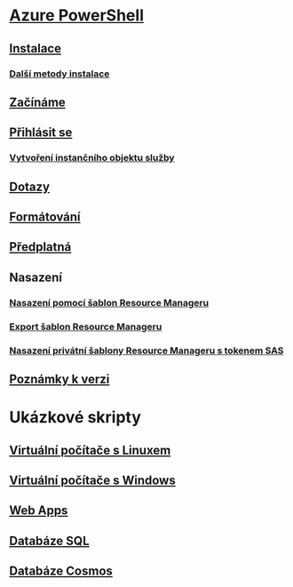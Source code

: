 # [Azure PowerShell](../overview.md)
## [Instalace](install-azurerm-ps.md)
### [Další metody instalace](../other-install.md)
## [Začínáme](../get-started-azureps.md)
## [Přihlásit se](../authenticate-azureps.md)
### [Vytvoření instančního objektu služby](../create-azure-service-principal-azureps.md)
## [Dotazy](../queries-azureps.md)
## [Formátování](../formatting-output.md)
## [Předplatná](../manage-subscriptions-azureps.md)

## Nasazení
### [Nasazení pomocí šablon Resource Manageru](https://docs.microsoft.com/en-us/azure/azure-resource-manager/resource-group-template-deploy)
### [Export šablon Resource Manageru](https://docs.microsoft.com/en-us/azure/azure-resource-manager/resource-manager-export-template-powershell)
### [Nasazení privátní šablony Resource Manageru s tokenem SAS](https://docs.microsoft.com/en-us/azure/azure-resource-manager/resource-manager-powershell-sas-token)

## [Poznámky k verzi](release-notes-azureps.md)

# Ukázkové skripty
## [Virtuální počítače s Linuxem](https://docs.microsoft.com/en-us/azure/virtual-machines/linux/powershell-samples?toc=%2fpowershell%2fmodule%2ftoc.json)
## [Virtuální počítače s Windows](https://docs.microsoft.com/en-us/azure/virtual-machines/windows/powershell-samples?toc=%2fpowershell%2fmodule%2ftoc.json)
## [Web Apps](https://docs.microsoft.com/azure/app-service-web/app-service-powershell-samples?toc=%2fpowershell%2fmodule%2ftoc.json)
## [Databáze SQL](https://docs.microsoft.com/azure/sql-database/sql-database-powershell-samples?toc=%2fpowershell%2fmodule%2ftoc.json)
## [Databáze Cosmos](https://docs.microsoft.com/azure/cosmos-db/powershell-samples?toc=%2fpowershell%2fmodules%2ftoc.json)
